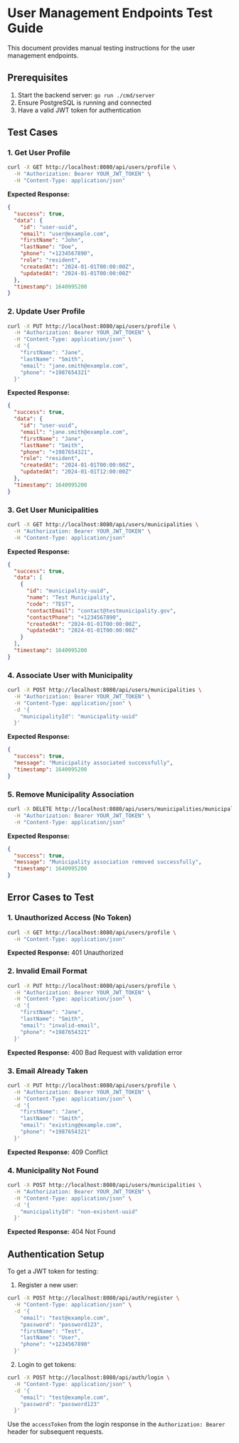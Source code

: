 # User Management Endpoints Test Guide

This document provides manual testing instructions for the user management endpoints.

## Prerequisites

1. Start the backend server: `go run ./cmd/server`
2. Ensure PostgreSQL is running and connected
3. Have a valid JWT token for authentication

## Test Cases

### 1. Get User Profile

```bash
curl -X GET http://localhost:8080/api/users/profile \
  -H "Authorization: Bearer YOUR_JWT_TOKEN" \
  -H "Content-Type: application/json"
```

**Expected Response:**
```json
{
  "success": true,
  "data": {
    "id": "user-uuid",
    "email": "user@example.com",
    "firstName": "John",
    "lastName": "Doe",
    "phone": "+1234567890",
    "role": "resident",
    "createdAt": "2024-01-01T00:00:00Z",
    "updatedAt": "2024-01-01T00:00:00Z"
  },
  "timestamp": 1640995200
}
```

### 2. Update User Profile

```bash
curl -X PUT http://localhost:8080/api/users/profile \
  -H "Authorization: Bearer YOUR_JWT_TOKEN" \
  -H "Content-Type: application/json" \
  -d '{
    "firstName": "Jane",
    "lastName": "Smith",
    "email": "jane.smith@example.com",
    "phone": "+1987654321"
  }'
```

**Expected Response:**
```json
{
  "success": true,
  "data": {
    "id": "user-uuid",
    "email": "jane.smith@example.com",
    "firstName": "Jane",
    "lastName": "Smith",
    "phone": "+1987654321",
    "role": "resident",
    "createdAt": "2024-01-01T00:00:00Z",
    "updatedAt": "2024-01-01T12:00:00Z"
  },
  "timestamp": 1640995200
}
```

### 3. Get User Municipalities

```bash
curl -X GET http://localhost:8080/api/users/municipalities \
  -H "Authorization: Bearer YOUR_JWT_TOKEN" \
  -H "Content-Type: application/json"
```

**Expected Response:**
```json
{
  "success": true,
  "data": [
    {
      "id": "municipality-uuid",
      "name": "Test Municipality",
      "code": "TEST",
      "contactEmail": "contact@testmunicipality.gov",
      "contactPhone": "+1234567890",
      "createdAt": "2024-01-01T00:00:00Z",
      "updatedAt": "2024-01-01T00:00:00Z"
    }
  ],
  "timestamp": 1640995200
}
```

### 4. Associate User with Municipality

```bash
curl -X POST http://localhost:8080/api/users/municipalities \
  -H "Authorization: Bearer YOUR_JWT_TOKEN" \
  -H "Content-Type: application/json" \
  -d '{
    "municipalityId": "municipality-uuid"
  }'
```

**Expected Response:**
```json
{
  "success": true,
  "message": "Municipality associated successfully",
  "timestamp": 1640995200
}
```

### 5. Remove Municipality Association

```bash
curl -X DELETE http://localhost:8080/api/users/municipalities/municipality-uuid \
  -H "Authorization: Bearer YOUR_JWT_TOKEN" \
  -H "Content-Type: application/json"
```

**Expected Response:**
```json
{
  "success": true,
  "message": "Municipality association removed successfully",
  "timestamp": 1640995200
}
```

## Error Cases to Test

### 1. Unauthorized Access (No Token)

```bash
curl -X GET http://localhost:8080/api/users/profile \
  -H "Content-Type: application/json"
```

**Expected Response:** 401 Unauthorized

### 2. Invalid Email Format

```bash
curl -X PUT http://localhost:8080/api/users/profile \
  -H "Authorization: Bearer YOUR_JWT_TOKEN" \
  -H "Content-Type: application/json" \
  -d '{
    "firstName": "Jane",
    "lastName": "Smith",
    "email": "invalid-email",
    "phone": "+1987654321"
  }'
```

**Expected Response:** 400 Bad Request with validation error

### 3. Email Already Taken

```bash
curl -X PUT http://localhost:8080/api/users/profile \
  -H "Authorization: Bearer YOUR_JWT_TOKEN" \
  -H "Content-Type: application/json" \
  -d '{
    "firstName": "Jane",
    "lastName": "Smith",
    "email": "existing@example.com",
    "phone": "+1987654321"
  }'
```

**Expected Response:** 409 Conflict

### 4. Municipality Not Found

```bash
curl -X POST http://localhost:8080/api/users/municipalities \
  -H "Authorization: Bearer YOUR_JWT_TOKEN" \
  -H "Content-Type: application/json" \
  -d '{
    "municipalityId": "non-existent-uuid"
  }'
```

**Expected Response:** 404 Not Found

## Authentication Setup

To get a JWT token for testing:

1. Register a new user:
```bash
curl -X POST http://localhost:8080/api/auth/register \
  -H "Content-Type: application/json" \
  -d '{
    "email": "test@example.com",
    "password": "password123",
    "firstName": "Test",
    "lastName": "User",
    "phone": "+1234567890"
  }'
```

2. Login to get tokens:
```bash
curl -X POST http://localhost:8080/api/auth/login \
  -H "Content-Type: application/json" \
  -d '{
    "email": "test@example.com",
    "password": "password123"
  }'
```

Use the `accessToken` from the login response in the `Authorization: Bearer` header for subsequent requests.